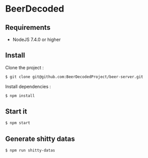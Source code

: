 # BeerDecoded

## Requirements

* NodeJS 7.4.0 or higher

## Install

Clone the project :

```bash
$ git clone git@github.com:BeerDecodedProject/beer-server.git
```

Install dependencies :

```bash
$ npm install
```

## Start it

```bash
$ npm start
```

## Generate shitty datas

```bash
$ npm run shitty-datas
```
